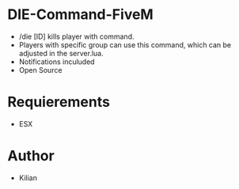 # DIE-Command-FiveM
- /die [ID] kills player with command.
- Players with specific group can use this command, which can be adjusted in the server.lua.
- Notifications inculuded
- Open Source

# Requierements
- ESX

# Author
- Kilian
